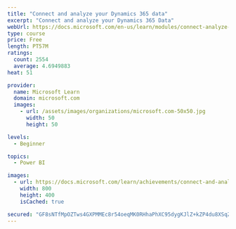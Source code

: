 ```yaml
---
title: "Connect and analyze your Dynamics 365 data​"
excerpt: "Connect and analyze your Dynamics 365 Data​"
webUrl: https://docs.microsoft.com/en-us/learn/modules/connect-analyze-dynamics-365-data/
type: course
price: Free
length: PT57M
ratings:
  count: 2554
  average: 4.6949883
heat: 51

provider:
  name: Microsoft Learn
  domain: microsoft.com
  images:
    - url: /assets/images/organizations/microsoft.com-50x50.jpg
      width: 50
      height: 50

levels:
  - Beginner

topics:
  - Power BI

images:
  - url: https://docs.microsoft.com/learn/achievements/connect-and-analyze-your-microsoft-dynamics-365-data-social.png
    width: 800
    height: 400
    isCached: true

secured: "GF8sNTfMpOZTws4GXPMMEc8r54oeqMK0RHhaPhXC95dygKJlZ+kZP4du8XSqZjmTpmydrWpTfg25gLGJaNTXCM532gvYv/fMH49H/Gaq+CnzSSLUHxT/zHT8P8Z5aUuwPx5KRCm2LV3G0jX7Nn0Fmi6CSoesC6WwXQBkZ9y6u0YTP9VzNbW2slch6I4Jv+UGxbDYCweOhVWMbLV87z4K7ykb5Pqb2X1lQUPFQvSbz8PENeYDcxMQhTC4GY95h0O1MaMgukOa5Hkdllz5nK6F5zT9lY1dnZYFPi386XlDU7XkA4gT/zwGaELXwg1XOvdIqFZBQq7xgaOpJwv18QQeWFYpEwaN1WmB//4x8h4brcKB1LT+YXv6bXZ3YbqVuYo0ee5d8A+gDJibX0+yqSOfYxsHo2Qz73R2auIwnkAkVDk=;U493VcwFGIZsr9OJ+a+ASw=="
---
```


